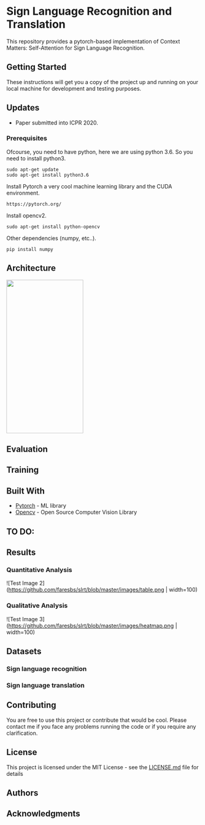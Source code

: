 # Sign Language Recognition and Translation 

This repository provides a pytorch-based implementation of Context Matters: Self-Attention for Sign Language Recognition.

## Getting Started

These instructions will get you a copy of the project up and running on your local machine for development and testing purposes. 

## Updates

* Paper submitted into ICPR 2020.
  

### Prerequisites

Ofcourse, you need to have python, here we are using python 3.6. So you need to install python3.

```
sudo apt-get update
sudo apt-get install python3.6
```

Install Pytorch a very cool machine learning library and the CUDA environment. 

```
https://pytorch.org/
```

Install opencv2.
```
sudo apt-get install python-opencv
```

Other dependencies (numpy, etc..).
```
pip install numpy
```


## Architecture

<img src="https://github.com/faresbs/slrt/blob/master/images/arch.png" data-canonical-src="https://github.com/faresbs/slrt/blob/master/images/arch.png" width="200" height="400" />

## Evaluation 


## Training

## Built With

* [Pytorch](https://pytorch.org/) - ML library
* [Opencv](https://opencv.org/) - Open Source Computer Vision Library

## TO DO:

## Results

### Quantitative Analysis

![Test Image 2](https://github.com/faresbs/slrt/blob/master/images/table.png | width=100)

### Qualitative Analysis

![Test Image 3](https://github.com/faresbs/slrt/blob/master/images/heatmap.png | width=100)

## Datasets

### Sign language recognition

### Sign language translation


## Contributing

You are free to use this project or contribute that would be cool. Please contact me if you face any problems running the code or if you require any clarification.

## License

This project is licensed under the MIT License - see the [LICENSE.md](LICENSE.md) file for details

## Authors


## Acknowledgments




